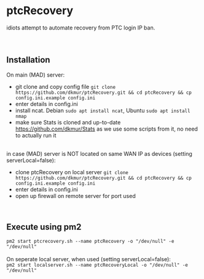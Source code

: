 # ptcRecovery

idiots attempt to automate recovery from PTC login IP ban.<br>
<br>
<br>
## Installation
On main (MAD) server:
- git clone and copy config file `git clone https://github.com/dkmur/ptcRecovery.git && cd ptcRecovery && cp config.ini.example config.ini`<br>
- enter details in config.ini<br>
- install ncat. Debian `sudo apt install ncat`, Ubuntu `sudo apt install nmap`<br>
- make sure Stats is cloned and up-to-date https://github.com/dkmur/Stats as we use some scripts from it, no need to actually run it<br>
<br>
in case (MAD) server is NOT located on same WAN IP as devices (setting serverLocal=false):<br>

- clone ptcRecovery on local server `git clone https://github.com/dkmur/ptcRecovery.git && cd ptcRecovery && cp config.ini.example config.ini`<br>
- enter details in config.ini<br>
- open up firewall on remote server for port used<br>
<br>

## Execute using pm2

`pm2 start ptcrecovery.sh --name ptcRecovery -o "/dev/null" -e "/dev/null"`<br>
<br>
On seperate local server, when used (setting serverLocal=false):<br>
`pm2 start localserver.sh --name ptcRecoveryLocal -o "/dev/null" -e "/dev/null"`
<br>
